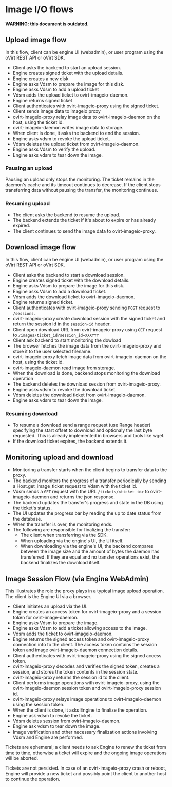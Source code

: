 # Image I/O flows

**WARNING: this document is outdated.**

## Upload image flow

In this flow, client can be engine UI (webadmin), or user program using
the oVirt REST API or oVirt SDK.

- Client asks the backend to start an upload session.
- Engine creates signed ticket with the upload details.
- Engine creates a new disk
- Engine asks Vdsm to prepare the image for this disk.
- Engine asks Vdsm to add a upload ticket
- Vdsm adds the upload ticket to ovirt-imageio-daemon.
- Engine returns signed ticket
- Client authenticates with ovirt-imageio-proxy using the signed ticket.
- Client sends image data to imageio proxy
- ovirt-imageio-proxy relay image data to ovirt-imageio-daemon on the
  host, using the ticket id.
- ovirt-imageio-daemon writes image data to storage.
- When client is done, it asks the backend to end the session.
- Engine asks vdsm to revoke the upload ticket.
- Vdsm deletes the upload ticket from ovirt-imageio-daemon.
- Engine asks Vdsm to verify the upload.
- Engine asks vdsm to tear down the image.


### Pausing an upload

Pausing an upload only stops the monitoring.
The ticket remains in the daemon's cache and its timeout continues to
decrease.
If the client stops transferring data without pausing the transfer, the
monitoring continues.


### Resuming upload

- The client asks the backend to resume the upload.
- The backend extends the ticket if it's about to expire or has already
  expired.
- The client continues to send the image data to ovirt-imageio-proxy.


## Download image flow

In this flow, client can be engine UI (webadmin), or user program using
the oVirt REST API or oVirt SDK.

- Client asks the backend to start a download session.
- Engine creates signed ticket with the download details.
- Engine asks Vdsm to prepare the image for this disk.
- Engine asks Vdsm to add a download ticket.
- Vdsm adds the download ticket to ovirt-imageio-daemon.
- Engine returns signed ticket.
- Client authenticates with ovirt-imageio-proxy sending ```POST```
  request to ```/sessions```.
- ovirt-imageio-proxy create download session with the signed ticket and
  return the session id in the ```session-id``` header.
- Client open download URL from ovirt-imageio-proxy using ```GET```
  request to ```/images/ticket_id?session_id=XXXYYY```
- Client ask backend to start monitoring the dowload
- The browser fetches the image data from the ovirt-imageio-proxy and
  store it to the user selected filename.
- ovirt-imageio-proxy fetch image data from ovirt-imageio-daemon on the
  host, using the ticket id.
- ovirt-imageio-daemon read image from storage.
- When the download is done, backend stops monitoring the download operation
- The backend deletes the download session from ovirt-imageio-proxy.
- Engine asks vdsm to revoke the download ticket.
- Vdsm deletes the download ticket from ovirt-imageio-daemon.
- Engine asks vdsm to tear down the image.


### Resuming download

- To resume a download send a range request (use Range header) specifying
  the start offset to download and optionaly the last byte requested.
  This is already implemented in browsers and tools like wget.
- If the download ticket expires, the backend extends it.


## Monitoring upload and download

- Monitoring a transfer starts when the client begins to transfer data
  to the proxy.
- The backend monitors the progress of a transfer periodically by
  sending a Host.get_image_ticket request to Vdsm with the ticket id.
- Vdsm sends a ```GET``` request with the URL ```/tickets/<ticket id>```
  to ovirt-imageio-daemon and returns the json response.
- The backend updates the transfer's progress and state in the DB using
  the ticket's status.
- The UI updates the progress bar by reading the up to date status from
  the database.
- When the transfer is over, the monitoring ends.
- The following are responsible for finalizing the transfer:
  * The client when transferring via the SDK.
  * When uploading via the engine's UI, the UI itself.
  * When downloading via the engine's UI, the backend compares between
    the image size and the amount of bytes the daemon has transferred.
    If they are equal and no transfer operations exist, the backend
    finalizes the download itself.


## Image Session Flow (via Engine WebAdmin)

This illustrates the role the proxy plays in a typical image upload
operation.  The client is the Engine UI via a browser.

- Client initiates an upload via the UI.
- Engine creates an access token for ovirt-imageio-proxy and a
  session token for ovirt-image-daemon.
- Engine asks Vdsm to prepare the image.
- Engine asks Vdsm to add a ticket allowing access to the image.
- Vdsm adds the ticket to ovirt-imageio-daemon.
- Engine returns the signed access token and ovirt-imageio-proxy
  connection info to the client.  The access token contains the
  session token and image ovirt-imageio-daemon connection details.
- Client authenticates with ovirt-imageio-proxy using the signed
  access token.
- ovirt-imageio-proxy decodes and verifies the signed token, creates
  a session, and stores the token contents in the session state.
- ovirt-imageio-proxy returns the session id to the client.
- Client performs image operations with ovirt-imageio-proxy, using
  the ovirt-imageio-daemon session token and ovirt-imageio-proxy
  session id.
- ovirt-imageio-proxy relays image operations to ovirt-imageio-daemon
  using the session token.
- When the client is done, it asks Engine to finalize the operation.
- Engine ask vdsm to revoke the ticket.
- Vdsm deletes session from ovirt-imageio-daemon.
- Engine ask vdsm to tear down the image.
- Image verification and other necessary finalization actions
  involving Vdsm and Engine are performed.

Tickets are ephemeral; a client needs to ask Engine to renew the
ticket from time to time, otherwise a ticket will expire and the
ongoing image operations will be aborted.

Tickets are not persisted.  In case of an ovirt-imageio-proxy crash
or reboot, Engine will provide a new ticket and possibly point the
client to another host to continue the operation.
